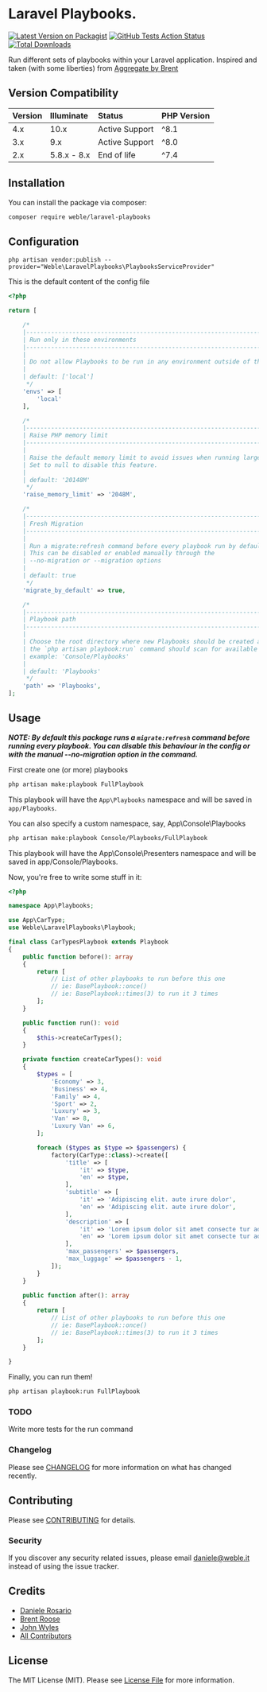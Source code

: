 # Laravel Playbooks.

[![Latest Version on Packagist](https://img.shields.io/packagist/v/weble/laravel-playbooks.svg?style=flat-square)](https://packagist.org/packages/weble/:package_name)
[![GitHub Tests Action Status](https://img.shields.io/github/workflow/status/weble/laravel-playbooks/run-tests?label=tests)](https://github.com/weble/laravel-playbooks/actions?query=workflow%3Arun-tests+branch%3Amaster)
[![Total Downloads](https://img.shields.io/packagist/dt/weble/laravel-playbooks.svg?style=flat-square)](https://packagist.org/packages/weble/:package_name)


Run different sets of playbooks within your Laravel application.
Inspired and taken (with some liberties) from [Aggregate by Brent](https://github.com/brendt/aggregate.stitcher.io/tree/master/app/App/Console)

## Version Compatibility

| Version | Illuminate  | Status         | PHP Version |
|:--------|:------------|:---------------|:------------|
| 4.x     | 10.x        | Active Support | ^8.1        |
| 3.x     | 9.x         | Active Support | ^8.0        |
| 2.x     | 5.8.x - 8.x | End of life    | ^7.4        |

## Installation

You can install the package via composer:

```bash
composer require weble/laravel-playbooks
```

## Configuration

```
php artisan vendor:publish --provider="Weble\LaravelPlaybooks\PlaybooksServiceProvider"
```

This is the default content of the config file

```php
<?php

return [

    /*
    |--------------------------------------------------------------------------
    | Run only in these environments
    |--------------------------------------------------------------------------
    |
    | Do not allow Playbooks to be run in any environment outside of the ones specified here
    |
    | default: ['local']
     */
    'envs' => [
        'local'
    ],

    /*
    |--------------------------------------------------------------------------
    | Raise PHP memory limit
    |--------------------------------------------------------------------------
    |
    | Raise the default memory limit to avoid issues when running large playbooks.
    | Set to null to disable this feature.
    |
    | default: '20148M'
     */
    'raise_memory_limit' => '2048M',

    /*
    |--------------------------------------------------------------------------
    | Fresh Migration
    |--------------------------------------------------------------------------
    |
    | Run a migrate:refresh command before every playbook run by default.
    | This can be disabled or enabled manually through the
    | --no-migration or --migration options
    |
    | default: true
     */
    'migrate_by_default' => true,

    /*
    |--------------------------------------------------------------------------
    | Playbook path
    |--------------------------------------------------------------------------
    |
    | Choose the root directory where new Playbooks should be created and where
    | the `php artisan playbook:run` command should scan for available playbooks
    | example: 'Console/Playbooks'
    |
    | default: 'Playbooks'
     */
    'path' => 'Playbooks',
];
```
## Usage

***NOTE: By default this package runs a ```migrate:refresh``` command before running every playbook.
You can disable this behaviour in the config or with the manual --no-migration option in the command.***  

First create one (or more) playbooks

```bash
php artisan make:playbook FullPlaybook
```

This playbook will have the `App\Playbooks` namespace and will be saved in `app/Playbooks`.

You can also specify a custom namespace, say, App\Console\Playbooks

```bash
php artisan make:playbook Console/Playbooks/FullPlaybook
```
This playbook will have the App\Console\Presenters namespace and will be saved in app/Console/Playbooks.

Now, you're free to write some stuff in it:

```php
<?php

namespace App\Playbooks;

use App\CarType;
use Weble\LaravelPlaybooks\Playbook;

final class CarTypesPlaybook extends Playbook
{
    public function before(): array
    {
        return [
            // List of other playbooks to run before this one
            // ie: BasePlaybook::once()
            // ie: BasePlaybook::times(3) to run it 3 times
        ];
    }

    public function run(): void
    {
        $this->createCarTypes();
    }

    private function createCarTypes(): void
    {
        $types = [
            'Economy' => 3,
            'Business' => 4,
            'Family' => 4,
            'Sport' => 2,
            'Luxury' => 3,
            'Van' => 8,
            'Luxury Van' => 6,
        ];

        foreach ($types as $type => $passengers) {
            factory(CarType::class)->create([
                'title' => [
                    'it' => $type,
                    'en' => $type,
                ],
                'subtitle' => [
                    'it' => 'Adipiscing elit. aute irure dolor',
                    'en' => 'Adipiscing elit. aute irure dolor',
                ],
                'description' => [
                    'it' => 'Lorem ipsum dolor sit amet consecte tur adipiscing elit. aute irure dolor in reprehende.',
                    'en' => 'Lorem ipsum dolor sit amet consecte tur adipiscing elit. aute irure dolor in reprehende.',
                ],
                'max_passengers' => $passengers,
                'max_luggage' => $passengers - 1,
            ]);
        }
    }
    
    public function after(): array
    {
        return [
            // List of other playbooks to run before this one
            // ie: BasePlaybook::once()
            // ie: BasePlaybook::times(3) to run it 3 times
        ];
    }

}

```

Finally, you can run them!

```bash
php artisan playbook:run FullPlaybook
```


### TODO

Write more tests for the run command

### Changelog

Please see [CHANGELOG](CHANGELOG.md) for more information on what has changed recently.

## Contributing

Please see [CONTRIBUTING](CONTRIBUTING.md) for details.

### Security

If you discover any security related issues, please email daniele@weble.it instead of using the issue tracker.

## Credits

- [Daniele Rosario](https://github.com/skullbock)
- [Brent Roose](https://github.com/brendt)
- [John Wyles](https://github.com/fourstacks)
- [All Contributors](../../contributors)

## License

The MIT License (MIT). Please see [License File](LICENSE.md) for more information.
